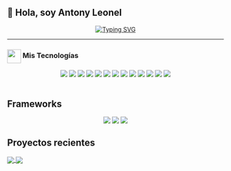 ## 👋 Hola, soy Antony Leonel

<p align="center">
  <a href="https://github.com/DenverCoder1/readme-typing-svg">
    <img src="https://readme-typing-svg.herokuapp.com?font=IBM+Plex+Sans&size=22&color=58A6FF&center=true&vCenter=true&lines=Bienvenido+a+mi+perfil+de+GitHub!;Soy+Desarrollador+Frontend+Hondureño;Con+más+de+2+años+de+experiencia;Apasionado+por+la+web+y+la+tecnología" alt="Typing SVG" />
  </a>
</p>

---

### <img src="https://media2.giphy.com/media/QssGEmpkyEOhBCb7e1/giphy.gif" width="32px" style="vertical-align:middle" /> Mis Tecnologías 
<!-- Tecnologías -->
<div align="center">
  <img src="https://img.shields.io/badge/Blender-F5792A?style=for-the-badge&logo=blender&logoColor=white" />
  <img src="https://img.shields.io/badge/Clerk-3E1EDE?style=for-the-badge&logo=clerk&logoColor=white" />
  <img src="https://img.shields.io/badge/CSS%20-%231572B6.svg?style=for-the-badge&logo=css3&logoColor=white" />
  <img src="https://img.shields.io/badge/Firebase-FFCA28?style=for-the-badge&logo=firebase&logoColor=black" />
  <img src="https://img.shields.io/badge/Git-F05032?style=for-the-badge&logo=git&logoColor=white" />
  <img src="https://img.shields.io/badge/GitHub-181717?style=for-the-badge&logo=github&logoColor=white" />
  <img src="https://img.shields.io/badge/HTML5%20-%23E34F26.svg?style=for-the-badge&logo=html5&logoColor=white" />
  <img src="https://img.shields.io/badge/JavaScript%20-%23F7DF1E.svg?style=for-the-badge&logo=javascript&logoColor=black" />
  <img src="https://img.shields.io/badge/Node.js-339933?style=for-the-badge&logo=nodedotjs&logoColor=white" />
  <img src="https://img.shields.io/badge/Photoshop-31A8FF?style=for-the-badge&logo=adobephotoshop&logoColor=white" />
  <img src="https://img.shields.io/badge/Supabase-3FCF8E?style=for-the-badge&logo=supabase&logoColor=white" />
  <img src="https://img.shields.io/badge/Three.js-000000?style=for-the-badge&logo=three.js&logoColor=white" />
  <img src="https://img.shields.io/badge/TypeScript-3178C6?style=for-the-badge&logo=typescript&logoColor=white" />

</div>

<br/>

<!-- Frameworks -->
<h2>Frameworks</h2>
<div align="center">

  <img src="https://img.shields.io/badge/Astro%20-%23FF6600.svg?style=for-the-badge&logo=astro&logoColor=white" />
  <img src="https://img.shields.io/badge/Next.js-000000?style=for-the-badge&logo=nextdotjs&logoColor=white" />
  <img src="https://img.shields.io/badge/React%20-%231572B6.svg?style=for-the-badge&logo=react&logoColor=white" />

</div>
<h2>
  
## Proyectos recientes
</h2>


<a href="https://github.com/JackTony12/AntonyLeon">
  <img align="center" src="https://github-readme-stats.vercel.app/api/pin/?username=JackTony12&repo=AntonyLeon&theme=onedark" />
</a>
<a href="https://github.com/JackTony12/cat_web">
  <img align="center" src="https://github-readme-stats.vercel.app/api/pin/?username=JackTony12&repo=cat_web&theme=onedark" />
</a>







